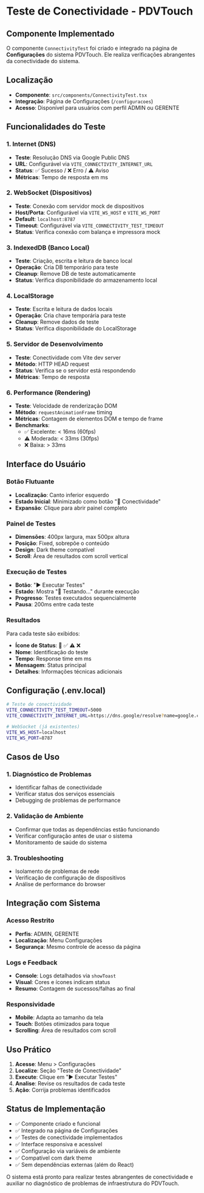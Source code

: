 # Teste de Conectividade - PDVTouch

## Componente Implementado

O componente `ConnectivityTest` foi criado e integrado na página de **Configurações** do sistema PDVTouch. Ele realiza verificações abrangentes da conectividade do sistema.

## Localização

- **Componente**: `src/components/ConnectivityTest.tsx`
- **Integração**: Página de Configurações (`/configuracoes`)
- **Acesso**: Disponível para usuários com perfil ADMIN ou GERENTE

## Funcionalidades do Teste

### 1. Internet (DNS)
- **Teste**: Resolução DNS via Google Public DNS
- **URL**: Configurável via `VITE_CONNECTIVITY_INTERNET_URL`
- **Status**: ✅ Sucesso / ❌ Erro / ⚠️ Aviso
- **Métricas**: Tempo de resposta em ms

### 2. WebSocket (Dispositivos)
- **Teste**: Conexão com servidor mock de dispositivos
- **Host/Porta**: Configurável via `VITE_WS_HOST` e `VITE_WS_PORT`
- **Default**: `localhost:8787`
- **Timeout**: Configurável via `VITE_CONNECTIVITY_TEST_TIMEOUT`
- **Status**: Verifica conexão com balança e impressora mock

### 3. IndexedDB (Banco Local)
- **Teste**: Criação, escrita e leitura de banco local
- **Operação**: Cria DB temporário para teste
- **Cleanup**: Remove DB de teste automaticamente
- **Status**: Verifica disponibilidade do armazenamento local

### 4. LocalStorage
- **Teste**: Escrita e leitura de dados locais
- **Operação**: Cria chave temporária para teste
- **Cleanup**: Remove dados de teste
- **Status**: Verifica disponibilidade do LocalStorage

### 5. Servidor de Desenvolvimento
- **Teste**: Conectividade com Vite dev server
- **Método**: HTTP HEAD request
- **Status**: Verifica se o servidor está respondendo
- **Métricas**: Tempo de resposta

### 6. Performance (Rendering)
- **Teste**: Velocidade de renderização DOM
- **Método**: `requestAnimationFrame` timing
- **Métricas**: Contagem de elementos DOM e tempo de frame
- **Benchmarks**:
  - ✅ Excelente: < 16ms (60fps)
  - ⚠️ Moderada: < 33ms (30fps)  
  - ❌ Baixa: > 33ms

## Interface do Usuário

### Botão Flutuante
- **Localização**: Canto inferior esquerdo
- **Estado Inicial**: Minimizado como botão "🔗 Conectividade"
- **Expansão**: Clique para abrir painel completo

### Painel de Testes
- **Dimensões**: 400px largura, max 500px altura
- **Posição**: Fixed, sobrepõe o conteúdo
- **Design**: Dark theme compatível
- **Scroll**: Área de resultados com scroll vertical

### Execução de Testes
- **Botão**: "▶️ Executar Testes"
- **Estado**: Mostra "🔄 Testando..." durante execução
- **Progresso**: Testes executados sequencialmente
- **Pausa**: 200ms entre cada teste

### Resultados
Para cada teste são exibidos:
- **Ícone de Status**: 🔄 ✅ ⚠️ ❌
- **Nome**: Identificação do teste
- **Tempo**: Response time em ms
- **Mensagem**: Status principal
- **Detalhes**: Informações técnicas adicionais

## Configuração (.env.local)

```bash
# Teste de conectividade
VITE_CONNECTIVITY_TEST_TIMEOUT=5000
VITE_CONNECTIVITY_INTERNET_URL=https://dns.google/resolve?name=google.com&type=A

# WebSocket (já existentes)
VITE_WS_HOST=localhost
VITE_WS_PORT=8787
```

## Casos de Uso

### 1. Diagnóstico de Problemas
- Identificar falhas de conectividade
- Verificar status dos serviços essenciais
- Debugging de problemas de performance

### 2. Validação de Ambiente
- Confirmar que todas as dependências estão funcionando
- Verificar configuração antes de usar o sistema
- Monitoramento de saúde do sistema

### 3. Troubleshooting
- Isolamento de problemas de rede
- Verificação de configuração de dispositivos
- Análise de performance do browser

## Integração com Sistema

### Acesso Restrito
- **Perfis**: ADMIN, GERENTE
- **Localização**: Menu Configurações
- **Segurança**: Mesmo controle de acesso da página

### Logs e Feedback
- **Console**: Logs detalhados via `showToast`
- **Visual**: Cores e ícones indicam status
- **Resumo**: Contagem de sucessos/falhas ao final

### Responsividade
- **Mobile**: Adapta ao tamanho da tela
- **Touch**: Botões otimizados para toque
- **Scrolling**: Área de resultados com scroll

## Uso Prático

1. **Acesse**: Menu > Configurações
2. **Localize**: Seção "Teste de Conectividade"
3. **Execute**: Clique em "▶️ Executar Testes"
4. **Analise**: Revise os resultados de cada teste
5. **Ação**: Corrija problemas identificados

## Status de Implementação

- ✅ Componente criado e funcional
- ✅ Integrado na página de Configurações
- ✅ Testes de conectividade implementados
- ✅ Interface responsiva e acessível
- ✅ Configuração via variáveis de ambiente
- ✅ Compatível com dark theme
- ✅ Sem dependências externas (além do React)

O sistema está pronto para realizar testes abrangentes de conectividade e auxiliar no diagnóstico de problemas de infraestrutura do PDVTouch.